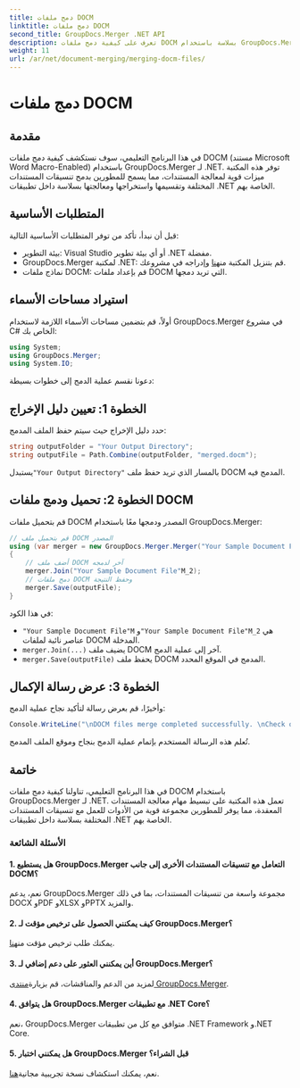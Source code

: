 ```yaml
---
title: دمج ملفات DOCM
linktitle: دمج ملفات DOCM
second_title: GroupDocs.Merger .NET API
description: تعرف على كيفية دمج ملفات DOCM بسلاسة باستخدام GroupDocs.Merger لـ .NET. معالجة بسيطة وفعالة للمستندات لتطبيقات .NET.
weight: 11
url: /ar/net/document-merging/merging-docm-files/
---
```


# دمج ملفات DOCM

## مقدمة
في هذا البرنامج التعليمي، سوف نستكشف كيفية دمج ملفات DOCM (مستند Microsoft Word Macro-Enabled) باستخدام GroupDocs.Merger لـ .NET. توفر هذه المكتبة ميزات قوية لمعالجة المستندات، مما يسمح للمطورين بدمج تنسيقات المستندات المختلفة وتقسيمها واستخراجها ومعالجتها بسلاسة داخل تطبيقات .NET الخاصة بهم.
## المتطلبات الأساسية
قبل أن نبدأ، تأكد من توفر المتطلبات الأساسية التالية:
- بيئة التطوير: Visual Studio أو أي بيئة تطوير .NET مفضلة.
-  GroupDocs.Merger لمكتبة .NET: قم بتنزيل المكتبة من[هنا](https://releases.groupdocs.com/merger/net/) وإدراجه في مشروعك.
- نماذج ملفات DOCM: قم بإعداد ملفات DOCM التي تريد دمجها.
  

## استيراد مساحات الأسماء
أولاً، قم بتضمين مساحات الأسماء اللازمة لاستخدام GroupDocs.Merger في مشروع C# الخاص بك:
```csharp
using System; 
using GroupDocs.Merger;
using System.IO;
```

دعونا نقسم عملية الدمج إلى خطوات بسيطة:
## الخطوة 1: تعيين دليل الإخراج
حدد دليل الإخراج حيث سيتم حفظ الملف المدمج:
```csharp
string outputFolder = "Your Output Directory";
string outputFile = Path.Combine(outputFolder, "merged.docm");
```
 يستبدل`"Your Output Directory"` بالمسار الذي تريد حفظ ملف DOCM المدمج فيه.
## الخطوة 2: تحميل ودمج ملفات DOCM
قم بتحميل ملفات DOCM المصدر ودمجها معًا باستخدام GroupDocs.Merger:
```csharp
// قم بتحميل ملف DOCM المصدر
using (var merger = new GroupDocs.Merger.Merger("Your Sample Document File"M))
{
    // أضف ملف DOCM آخر لدمجه
    merger.Join("Your Sample Document File"M_2);
    // دمج ملفات DOCM وحفظ النتيجة
    merger.Save(outputFile);
}
```
في هذا الكود:
- `"Your Sample Document File"M` و`"Your Sample Document File"M_2` هي عناصر نائبة لملفات DOCM المدخلة.
- `merger.Join(...)` يضيف ملف DOCM آخر إلى عملية الدمج.
- `merger.Save(outputFile)` يحفظ ملف DOCM المدمج في الموقع المحدد.
## الخطوة 3: عرض رسالة الإكمال
وأخيرًا، قم بعرض رسالة لتأكيد نجاح عملية الدمج:
```csharp
Console.WriteLine("\nDOCM files merge completed successfully. \nCheck output in {0}", outputFolder);
```
تُعلم هذه الرسالة المستخدم بإتمام عملية الدمج بنجاح وموقع الملف المدمج.

## خاتمة
في هذا البرنامج التعليمي، تناولنا كيفية دمج ملفات DOCM باستخدام GroupDocs.Merger لـ .NET. تعمل هذه المكتبة على تبسيط مهام معالجة المستندات المعقدة، مما يوفر للمطورين مجموعة قوية من الأدوات للعمل مع تنسيقات المستندات المختلفة بسلاسة داخل تطبيقات .NET الخاصة بهم.

### الأسئلة الشائعة
#### 1. هل يستطيع GroupDocs.Merger التعامل مع تنسيقات المستندات الأخرى إلى جانب DOCM؟
نعم، يدعم GroupDocs.Merger مجموعة واسعة من تنسيقات المستندات، بما في ذلك DOCX وPDF وXLSX وPPTX والمزيد.
#### 2. كيف يمكنني الحصول على ترخيص مؤقت لـ GroupDocs.Merger؟
 يمكنك طلب ترخيص مؤقت من[هنا](https://purchase.groupdocs.com/temporary-license/).
#### 3. أين يمكنني العثور على دعم إضافي لـ GroupDocs.Merger؟
 لمزيد من الدعم والمناقشات، قم بزيارة[منتدى GroupDocs.Merger](https://forum.groupdocs.com/c/merger/32).
#### 4. هل يتوافق GroupDocs.Merger مع تطبيقات .NET Core؟
نعم، GroupDocs.Merger متوافق مع كل من تطبيقات .NET Framework و.NET Core.
#### 5. هل يمكنني اختبار GroupDocs.Merger قبل الشراء؟
 نعم، يمكنك استكشاف نسخة تجريبية مجانية[هنا](https://releases.groupdocs.com/).